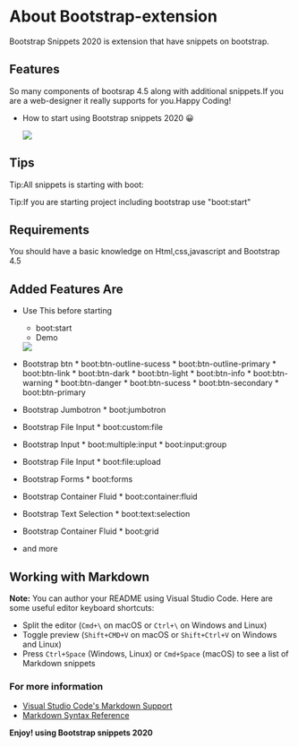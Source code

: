 # About Bootstrap-extension
Bootstrap Snippets 2020 is extension that have snippets on bootstrap.

## Features

So many components of bootsrap 4.5 along with additional snippets.If you are a web-designer it really supports for you.Happy Coding!


<!-- video -->

-   How to start using Bootstrap snippets 2020 😀

     <img src= https://www.rickrich.co/bootsnip/bootstart.png>


## Tips

 Tip:All snippets is starting with boot:

 Tip:If you are starting project including bootstrap  use "boot:start"

## Requirements
You should have a basic knowledge on Html,css,javascript and Bootstrap 4.5
## Added Features Are
- Use This before starting
     * boot:start

     - Demo 
    <img src = https://www.rickrich.co/bootsnip/bootstart.png  > 
     
- Bootstrap btn
      * boot:btn-outline-sucess
      * boot:btn-outline-primary
      * boot:btn-link
      * boot:btn-dark
      * boot:btn-light
      * boot:btn-info
      * boot:btn-warning
      * boot:btn-danger
      * boot:btn-sucess
      * boot:btn-secondary
      * boot:btn-primary

- Bootstrap Jumbotron
      * boot:jumbotron

- Bootstrap File Input
      * boot:custom:file

- Bootstrap Input
      * boot:multiple:input
      * boot:input:group

- Bootstrap  File Input
      * boot:file:upload

- Bootstrap Forms
      * boot:forms

- Bootstrap Container Fluid
      * boot:container:fluid

- Bootstrap Text Selection
      * boot:text:selection

- Bootstrap Container Fluid
      * boot:grid

- and more                                              

## Working with Markdown

**Note:** You can author your README using Visual Studio Code.  Here are some useful editor keyboard shortcuts:

* Split the editor (`Cmd+\` on macOS or `Ctrl+\` on Windows and Linux)
* Toggle preview (`Shift+CMD+V` on macOS or `Shift+Ctrl+V` on Windows and Linux)
* Press `Ctrl+Space` (Windows, Linux) or `Cmd+Space` (macOS) to see a list of Markdown snippets

### For more information

* [Visual Studio Code's Markdown Support](http://code.visualstudio.com/docs/languages/markdown)
* [Markdown Syntax Reference](https://help.github.com/articles/markdown-basics/)

**Enjoy! using  Bootstrap snippets 2020**
